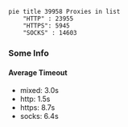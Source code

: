 
```mermaid
pie title 39958 Proxies in list
    "HTTP" : 23955
    "HTTPS": 5945
    "SOCKS" : 14603
```

### Some Info
#### Average Timeout

- mixed: 3.0s
- http: 1.5s
- https: 8.7s
- socks: 6.4s